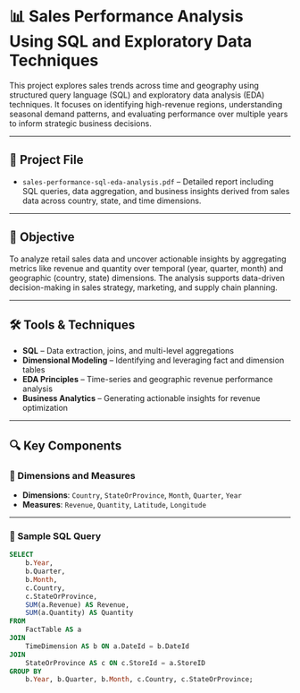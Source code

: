 # 📊 Sales Performance Analysis Using SQL and Exploratory Data Techniques

This project explores sales trends across time and geography using structured query language (SQL) and exploratory data analysis (EDA) techniques. It focuses on identifying high-revenue regions, understanding seasonal demand patterns, and evaluating performance over multiple years to inform strategic business decisions.

---

## 📁 Project File

- `sales-performance-sql-eda-analysis.pdf` – Detailed report including SQL queries, data aggregation, and business insights derived from sales data across country, state, and time dimensions.

---

## 🎯 Objective

To analyze retail sales data and uncover actionable insights by aggregating metrics like revenue and quantity over temporal (year, quarter, month) and geographic (country, state) dimensions. The analysis supports data-driven decision-making in sales strategy, marketing, and supply chain planning.

---

## 🛠️ Tools & Techniques

- **SQL** – Data extraction, joins, and multi-level aggregations
- **Dimensional Modeling** – Identifying and leveraging fact and dimension tables
- **EDA Principles** – Time-series and geographic revenue performance analysis
- **Business Analytics** – Generating actionable insights for revenue optimization

---

## 🔍 Key Components

### 📌 Dimensions and Measures
- **Dimensions**: `Country`, `StateOrProvince`, `Month`, `Quarter`, `Year`
- **Measures**: `Revenue`, `Quantity`, `Latitude`, `Longitude`

---

### 📌 Sample SQL Query
```sql
SELECT  
    b.Year,  
    b.Quarter,  
    b.Month,  
    c.Country,  
    c.StateOrProvince,  
    SUM(a.Revenue) AS Revenue,  
    SUM(a.Quantity) AS Quantity  
FROM  
    FactTable AS a  
JOIN  
    TimeDimension AS b ON a.DateId = b.DateId  
JOIN  
    StateOrProvince AS c ON c.StoreId = a.StoreID  
GROUP BY  
    b.Year, b.Quarter, b.Month, c.Country, c.StateOrProvince;
